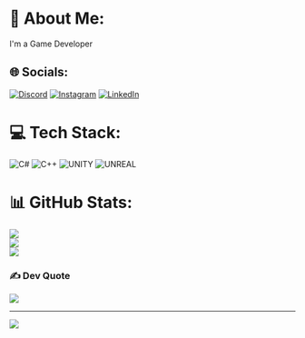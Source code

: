 # 💫 About Me:
I'm a Game Developer


## 🌐 Socials:
[![Discord](https://img.shields.io/badge/Discord-%237289DA.svg?logo=discord&logoColor=white)](https://discord.gg/Burhan#6462) [![Instagram](https://img.shields.io/badge/Instagram-%23E4405F.svg?logo=Instagram&logoColor=white)](https://instagram.com/burhankanat2) [![LinkedIn](https://img.shields.io/badge/LinkedIn-%230077B5.svg?logo=linkedin&logoColor=white)](https://linkedin.com/in/burhankanat) 

# 💻 Tech Stack:
![C#](https://img.shields.io/badge/c%23-%23239120.svg?style=plastic&logo=c-sharp&logoColor=white) ![C++](https://img.shields.io/badge/c++-%2300599C.svg?style=plastic&logo=c%2B%2B&logoColor=white) ![UNITY](https://img.shields.io/badge/Unity-%2320232a.svg?style=plastic&logo=unity&logoColor=white) ![UNREAL](https://img.shields.io/badge/unreal-%2320232a.svg?style=plastic&logo=unreal-engine&logoColor=white)
# 📊 GitHub Stats:
![](https://github-readme-stats.vercel.app/api?username=burhankanat&theme=dark&hide_border=false&include_all_commits=false&count_private=true)<br/>
![](https://github-readme-streak-stats.herokuapp.com/?user=burhankanat&theme=dark&hide_border=false)<br/>
![](https://github-readme-stats.vercel.app/api/top-langs/?username=burhankanat&theme=dark&hide_border=false&include_all_commits=false&count_private=true&layout=compact)

### ✍️ Dev Quote
![](https://quotes-github-readme.vercel.app/api?type=horizontal&theme=dark)

---
[![](https://visitcount.itsvg.in/api?id=burhankanat&icon=6&color=0)](https://visitcount.itsvg.in)

<!-- Proudly created with GPRM ( https://gprm.itsvg.in ) -->
